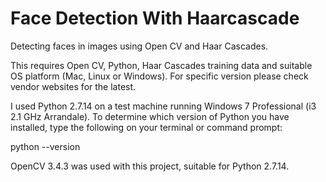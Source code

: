 # Face Detection With Haarcascade

Detecting faces in images using Open CV and Haar Cascades.

This requires Open CV, Python, Haar Cascades training data and suitable OS platform (Mac, Linux or Windows). For specific version please check vendor websites for the latest.

I used Python 2.7.14 on a test machine running Windows 7 Professional (i3 2.1 GHz Arrandale). To determine which version of Python you have installed, type the following on your terminal or command prompt:

python --version

OpenCV 3.4.3 was used with this project, suitable for Python 2.7.14.
